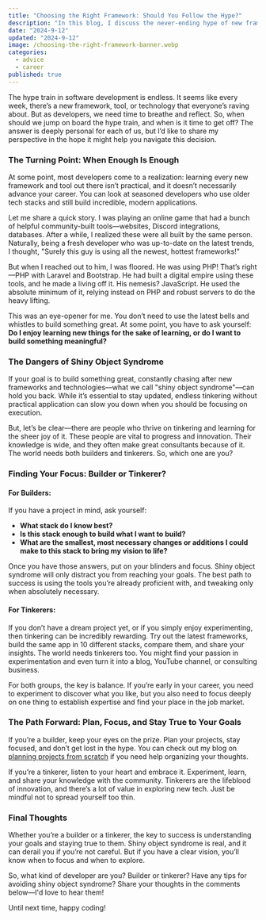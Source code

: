 ```yaml
---
title: "Choosing the Right Framework: Should You Follow the Hype?"
description: "In this blog, I discuss the never-ending hype of new frameworks, the dangers of shiny object syndrome, and how to focus on building with the tools you already know. Whether you're a builder or a tinkerer, I offer advice on how to stay true to your goals and choose the right technology stack for your projects."
date: "2024-9-12"
updated: "2024-9-12"
image: /choosing-the-right-framework-banner.webp
categories:
  - advice
  - career
published: true
---
```


The hype train in software development is endless. It seems like every week, there’s a new framework, tool, or technology that everyone’s raving about. But as developers, we need time to breathe and reflect. So, when should we jump on board the hype train, and when is it time to get off? The answer is deeply personal for each of us, but I’d like to share my perspective in the hope it might help you navigate this decision.

### The Turning Point: When Enough Is Enough

At some point, most developers come to a realization: learning every new framework and tool out there isn’t practical, and it doesn’t necessarily advance your career. You can look at seasoned developers who use older tech stacks and still build incredible, modern applications.

Let me share a quick story. I was playing an online game that had a bunch of helpful community-built tools—websites, Discord integrations, databases. After a while, I realized these were all built by the same person. Naturally, being a fresh developer who was up-to-date on the latest trends, I thought, "Surely this guy is using all the newest, hottest frameworks!"

But when I reached out to him, I was floored. He was using PHP! That’s right—PHP with Laravel and Bootstrap. He had built a digital empire using these tools, and he made a living off it. His nemesis? JavaScript. He used the absolute minimum of it, relying instead on PHP and robust servers to do the heavy lifting.

This was an eye-opener for me. You don’t need to use the latest bells and whistles to build something great. At some point, you have to ask yourself: **Do I enjoy learning new things for the sake of learning, or do I want to build something meaningful?**

### The Dangers of Shiny Object Syndrome

If your goal is to build something great, constantly chasing after new frameworks and technologies—what we call "shiny object syndrome"—can hold you back. While it’s essential to stay updated, endless tinkering without practical application can slow you down when you should be focusing on execution.

But, let’s be clear—there are people who thrive on tinkering and learning for the sheer joy of it. These people are vital to progress and innovation. Their knowledge is wide, and they often make great consultants because of it. The world needs both builders and tinkerers. So, which one are you?

### Finding Your Focus: Builder or Tinkerer?

#### For Builders:

If you have a project in mind, ask yourself:

- **What stack do I know best?**
- **Is this stack enough to build what I want to build?**
- **What are the smallest, most necessary changes or additions I could make to this stack to bring my vision to life?**

Once you have those answers, put on your blinders and focus. Shiny object syndrome will only distract you from reaching your goals. The best path to success is using the tools you’re already proficient with, and tweaking only when absolutely necessary.

#### For Tinkerers:

If you don’t have a dream project yet, or if you simply enjoy experimenting, then tinkering can be incredibly rewarding. Try out the latest frameworks, build the same app in 10 different stacks, compare them, and share your insights. The world needs tinkerers too. You might find your passion in experimentation and even turn it into a blog, YouTube channel, or consulting business.

For both groups, the key is balance. If you’re early in your career, you need to experiment to discover what you like, but you also need to focus deeply on one thing to establish expertise and find your place in the job market.

### The Path Forward: Plan, Focus, and Stay True to Your Goals

If you’re a builder, keep your eyes on the prize. Plan your projects, stay focused, and don’t get lost in the hype. You can check out my blog on [planning projects from scratch](https://jimmymcbride.dev/blog/planning-a-project-from-scratch) if you need help organizing your thoughts.

If you’re a tinkerer, listen to your heart and embrace it. Experiment, learn, and share your knowledge with the community. Tinkerers are the lifeblood of innovation, and there’s a lot of value in exploring new tech. Just be mindful not to spread yourself too thin.

### Final Thoughts

Whether you’re a builder or a tinkerer, the key to success is understanding your goals and staying true to them. Shiny object syndrome is real, and it can derail you if you’re not careful. But if you have a clear vision, you’ll know when to focus and when to explore.

So, what kind of developer are you? Builder or tinkerer? Have any tips for avoiding shiny object syndrome? Share your thoughts in the comments below—I'd love to hear them!

Until next time, happy coding!
